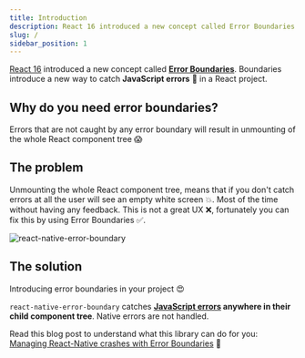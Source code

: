 ```yaml
---
title: Introduction
description: React 16 introduced a new concept called Error Boundaries. Boundaries introduce a new way to catch JavaScript errors 🐛 in a React project.
slug: /
sidebar_position: 1
---
```


[React 16](https://github.com/facebook/react/blob/main/CHANGELOG.md#1600-september-26-2017) introduced a new concept called **[Error Boundaries](https://reactjs.org/docs/error-boundaries.html#introducing-error-boundaries)**. Boundaries introduce a new way to catch **JavaScript errors** 🐛 in a React project.

## Why do you need error boundaries?

Errors that are not caught by any error boundary will result in unmounting of the whole React component tree 😱

## The problem

Unmounting the whole React component tree, means that if you don't catch errors at all the user will see an empty white screen 💥. Most of the time without having any feedback. This is not a great UX ❌, fortunately you can fix this by using Error Boundaries ✅.

![react-native-error-boundary](https://res.cloudinary.com/carloscuesta/image/upload/react-native-error-unmounted-tree.png)

## The solution

Introducing error boundaries in your project 😍

`react-native-error-boundary` catches **[JavaScript errors](https://github.com/carloscuesta/react-native-error-boundary/issues/5#issuecomment-523809153) anywhere in their child component tree**. Native errors are not handled.

Read this blog post to understand what this library can do for you: [Managing React-Native crashes with Error Boundaries](https://carloscuesta.me/blog/managing-react-native-crashes-with-error-boundaries) 👀



